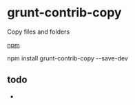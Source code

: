 # grunt-contrib-copy

Copy files and folders

[npm](https://www.npmjs.com/package/grunt-contrib-copy)

npm install grunt-contrib-copy --save-dev

## todo 

* 
